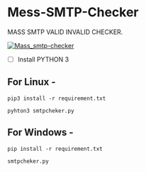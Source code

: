 # Mess-SMTP-Checker
MASS  SMTP VALID INVALID CHECKER.

<a href="https://prnt.sc/S-YtDHYzlH80"><img src="https://img001.prntscr.com/file/img001/aJhfhGnpTpi2hcQHI-6hww.png" alt="Mass_smtp-checker" border="0" /></a>

- [ ] Install PYTHON 3

## For Linux -
```
pip3 install -r requirement.txt
```
```
pyhton3 smtpcheker.py
```
## For Windows -
```
pip install -r requirement.txt
```
```
smtpcheker.py
```
